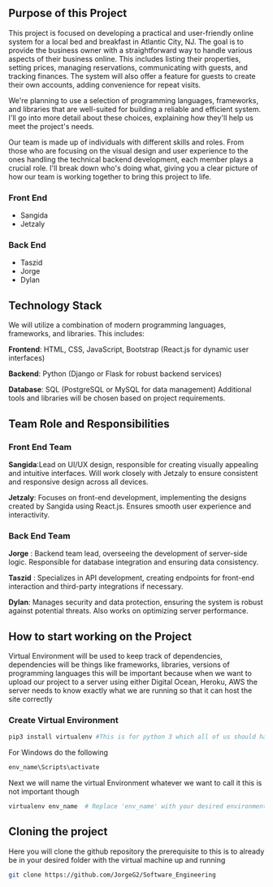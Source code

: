 ## Purpose of this Project
This project is focused on developing a practical and user-friendly online system for a local bed and breakfast in Atlantic City, NJ. The goal is to provide the business owner with a straightforward way to handle various aspects of their business online. This includes listing their properties, setting prices, managing reservations, communicating with guests, and tracking finances. The system will also offer a feature for guests to create their own accounts, adding convenience for repeat visits.

We're planning to use a selection of programming languages, frameworks, and libraries that are well-suited for building a reliable and efficient system. I'll go into more detail about these choices, explaining how they'll help us meet the project's needs.

Our team is made up of individuals with different skills and roles. From those who are focusing on the visual design and user experience to the ones handling the technical backend development, each member plays a crucial role. I'll break down who's doing what, giving you a clear picture of how our team is working together to bring this project to life.

### Front End 
- Sangida
- Jetzaly

### Back End 
- Taszid
- Jorge
- Dylan

## Technology Stack
We will utilize a combination of modern programming languages, frameworks, and libraries. This includes:

**Frontend**: HTML, CSS, JavaScript, Bootstrap (React.js for dynamic user interfaces)

**Backend**: Python (Django or Flask for robust backend services)

**Database**: SQL (PostgreSQL or MySQL for data management)
Additional tools and libraries will be chosen based on project requirements.

## Team Role and Responsibilities
### Front End Team
**Sangida**:Lead on UI/UX design, responsible for creating visually appealing and intuitive interfaces. Will work closely with Jetzaly to ensure consistent and responsive design across all devices.

**Jetzaly**: Focuses on front-end development, implementing the designs created by Sangida using React.js. Ensures smooth user experience and interactivity.
### Back End Team

**Jorge** : Backend team lead, overseeing the development of server-side logic. Responsible for database integration and ensuring data consistency.

**Taszid** : Specializes in API development, creating endpoints for front-end interaction and third-party integrations if necessary.

**Dylan**: Manages security and data protection, ensuring the system is robust against potential threats. Also works on optimizing server performance.

## How to start working on the Project
Virtual Environment will be used to keep track of dependencies, dependencies will be things like frameworks, libraries, versions of programming languages this will be important because when we want to upload our project to a server using either Digital Ocean, Heroku, AWS the server needs to know exactly what we are running so that it can host the site correctly

### Create Virtual Environment
``` Bash
pip3 install virtualenv #This is for python 3 which all of us should have
```
For Windows do the following
``` Bash
env_name\Scripts\activate
```
Next we will name the virtual Environment whatever we want to call it this is not important though

``` Bash
virtualenv env_name  # Replace 'env_name' with your desired environment name
```

## Cloning the project 
Here you will clone the github repository the prerequisite to this is to already be in your desired folder with the virtual machine up and running 
``` Bash
git clone https://github.com/JorgeG2/Software_Engineering
```










  
